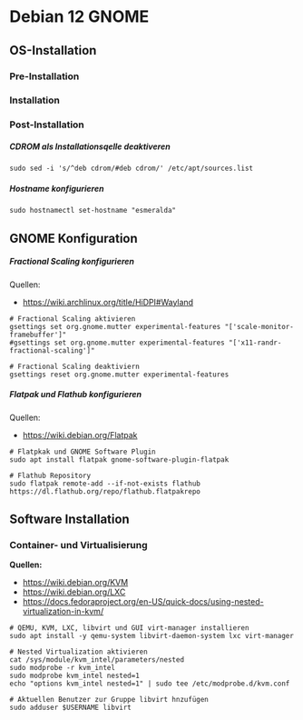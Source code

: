 # Debian 12 GNOME

## OS-Installation

### Pre-Installation

### Installation

### Post-Installation

##### CDROM als Installationsqelle deaktiveren

```shell
sudo sed -i 's/^deb cdrom/#deb cdrom/' /etc/apt/sources.list
```
##### Hostname konfigurieren

```shell
sudo hostnamectl set-hostname "esmeralda"
```

## GNOME Konfiguration

##### Fractional Scaling konfigurieren

Quellen:

- <https://wiki.archlinux.org/title/HiDPI#Wayland>

```shell
# Fractional Scaling aktivieren
gsettings set org.gnome.mutter experimental-features "['scale-monitor-framebuffer']"
#gsettings set org.gnome.mutter experimental-features "['x11-randr-fractional-scaling']"
```
```shell
# Fractional Scaling deaktiviern
gsettings reset org.gnome.mutter experimental-features
```
##### Flatpak und Flathub konfigurieren

Quellen:

- <https://wiki.debian.org/Flatpak>

```shell
# Flatpkak und GNOME Software Plugin
sudo apt install flatpak gnome-software-plugin-flatpak

# Flathub Repository
sudo flatpak remote-add --if-not-exists flathub https://dl.flathub.org/repo/flathub.flatpakrepo
```

## Software Installation

### Container- und Virtualisierung

**Quellen:**

- <https://wiki.debian.org/KVM>
- <https://wiki.debian.org/LXC>
- <https://docs.fedoraproject.org/en-US/quick-docs/using-nested-virtualization-in-kvm/>

```shell
# QEMU, KVM, LXC, libvirt und GUI virt-manager installieren
sudo apt install -y qemu-system libvirt-daemon-system lxc virt-manager

# Nested Virtualization aktivieren
cat /sys/module/kvm_intel/parameters/nested
sudo modprobe -r kvm_intel
sudo modprobe kvm_intel nested=1
echo "options kvm_intel nested=1" | sudo tee /etc/modprobe.d/kvm.conf

# Aktuellen Benutzer zur Gruppe libvirt hnzufügen
sudo adduser $USERNAME libvirt
```



